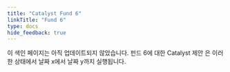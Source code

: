 ```yaml
---
title: "Catalyst Fund 6"
linkTitle: "Fund 6"
type: docs
hide_feedback: true
---
```


이 색인 페이지는 아직 업데이트되지 않았습니다. 펀드 6에 대한 Catalyst 제안 은 이러한 상태에서 날짜 x에서 날짜 y까지 실행됩니다.
